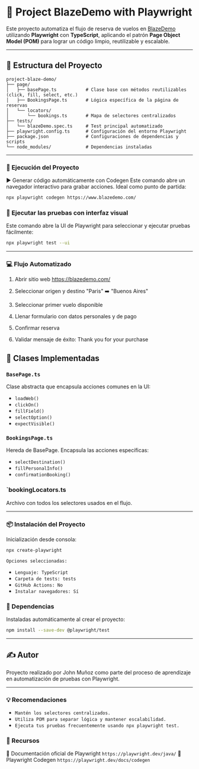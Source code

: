 # 🧪 Project BlazeDemo with Playwright

Este proyecto automatiza el flujo de reserva de vuelos en [BlazeDemo](https://blazedemo.com) utilizando **Playwright** con **TypeScript**, aplicando el patrón **Page Object Model (POM)** para lograr un código limpio, reutilizable y escalable.

---

## 📁 Estructura del Proyecto

```plaintext
project-blaze-demo/
├── page/
│   ├── basePage.ts           # Clase base con métodos reutilizables (click, fill, select, etc.)
│   ├── BookingsPage.ts       # Lógica específica de la página de reservas
│   └── locators/
│       └── bookings.ts       # Mapa de selectores centralizados
├── tests/
│   └── blazeDemo.spec.ts     # Test principal automatizado
├── playwright.config.ts      # Configuración del entorno Playwright
├── package.json              # Configuraciones de dependencias y scripts
└── node_modules/             # Dependencias instaladas
```

---

### 🚀 Ejecución del Proyecto
▶️ Generar código automáticamente con Codegen
Este comando abre un navegador interactivo para grabar acciones. Ideal como punto de partida:
```bash
npx playwright codegen https://www.blazedemo.com/
```

### 🧪 Ejecutar las pruebas con interfaz visual
Este comando abre la UI de Playwright para seleccionar y ejecutar pruebas fácilmente:
```bash
npx playwright test --ui
```

---

### 💻 Flujo Automatizado

1. Abrir sitio web
    https://blazedemo.com/

2. Seleccionar origen y destino
    "Paris" ➡️ "Buenos Aires"

3. Seleccionar primer vuelo disponible

4. Llenar formulario con datos personales y de pago

5. Confirmar reserva

6. Validar mensaje de éxito: Thank you for your purchase



## 🧱 Clases Implementadas

### `BasePage.ts`
Clase abstracta que encapsula acciones comunes en la UI:
- `loadWeb()`
- `clickOn()`
- `fillField()`
- `selectOption()`
- `expectVisible()`

### `BookingsPage.ts`
Hereda de BasePage. Encapsula las acciones específicas:
- `selectDestination()`
- `fillPersonalInfo()`
- `confirmationBooking()`

### `bookingLocators.ts
Archivo con todos los selectores usados en el flujo.


---

### 📦 Instalación del Proyecto

Inicialización desde consola:
```bash
npx create-playwright
```

`Opciones seleccionadas:`

- `Lenguaje: TypeScript`
- `Carpeta de tests: tests`
- `GitHub Actions: No`
- `Instalar navegadores: Sí`

### 📌 Dependencias
Instaladas automáticamente al crear el proyecto:
```bash
npm install --save-dev @playwright/test
```

---

## ✍️ Autor
Proyecto realizado por John Muñoz como parte del proceso de aprendizaje en automatización de pruebas con Playwright.

---

### 💡 Recomendaciones
- `Mantén los selectores centralizados.`
- `Utiliza POM para separar lógica y mantener escalabilidad.`
- `Ejecuta tus pruebas frecuentemente usando npx playwright test.`

### 🔗 Recursos
📘 Documentación oficial de Playwright  `https://playwright.dev/java/`
🧰 Playwright Codegen `https://playwright.dev/docs/codegen`